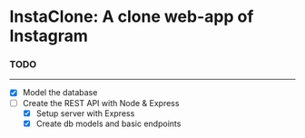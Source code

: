 # InstaClone: A clone web-app of Instagram

### TODO

---

- [x] Model the database
- [ ] Create the REST API with Node & Express
  - [x] Setup server with Express
  - [x] Create db models and basic endpoints
